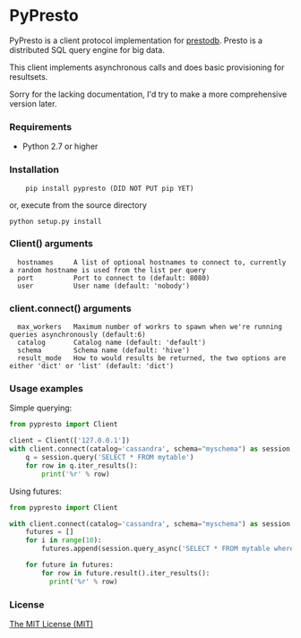 # PyPresto

PyPresto is a client protocol implementation for [prestodb](http://prestodb.io).
Presto is a distributed SQL query engine for big data.

This client implements asynchronous calls and does basic provisioning for resultsets.

Sorry for the lacking documentation, I'd try to make a more comprehensive version later.

### Requirements
* Python 2.7 or higher


### Installation
```
    pip install pypresto (DID NOT PUT pip YET)
```
or, execute from the source directory
```
python setup.py install
```

### Client() arguments
```
  hostnames     A list of optional hostnames to connect to, currently a random hostname is used from the list per query
  port          Port to connect to (default: 8080)
  user          User name (default: 'nobody')
```
### client.connect() arguments
```
  max_workers   Maximum number of workrs to spawn when we're running queries asynchronously (default:6)
  catalog       Catalog name (default: 'default')
  schema        Schema name (default: 'hive')
  result_mode   How to would results be returned, the two options are either 'dict' or 'list' (default: 'dict')

```

### Usage examples

Simple querying:

```python
from pypresto import Client

client = Client(['127.0.0.1'])
with client.connect(catalog='cassandra', schema="myschema") as session:
    q = session.query('SELECT * FROM mytable')
    for row in q.iter_results():
        print('%r' % row)
```

Using futures:

```python
from pypresto import Client

with client.connect(catalog='cassandra', schema="myschema") as session:
    futures = []
    for i in range(10):
        futures.append(session.query_async('SELECT * FROM mytable where my_int=%d', [i]))

    for future in futures:
        for row in future.result().iter_results():
          print('%r' % row)
```

### License

[The MIT License (MIT)](http://opensource.org/licenses/MIT)
